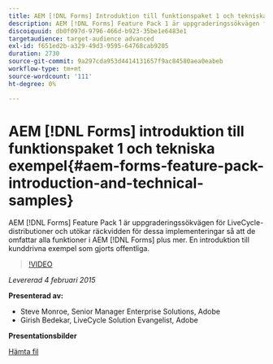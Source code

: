 ```yaml
---
title: AEM [!DNL Forms] Introduktion till funktionspaket 1 och tekniska exempel
description: AEM [!DNL Forms] Feature Pack 1 är uppgraderingssökvägen för LiveCycle-distributioner och utökar räckvidden för dessa implementeringar så att de omfattar alla funktioner i AEM [!DNL Forms] plus mer. En introduktion till kunddrivna exempel som gjorts offentliga.
discoiquuid: db0f097d-9796-466d-b923-35be1e6483e1
targetaudience: target-audience advanced
exl-id: f651ed2b-a329-49d3-9595-64768cab9205
duration: 2730
source-git-commit: 9a297cda953d4414131657f9ac84580aea0eabeb
workflow-type: tm+mt
source-wordcount: '111'
ht-degree: 0%

---
```


# AEM [!DNL Forms] introduktion till funktionspaket 1 och tekniska exempel{#aem-forms-feature-pack-introduction-and-technical-samples}

AEM [!DNL Forms] Feature Pack 1 är uppgraderingssökvägen för LiveCycle-distributioner och utökar räckvidden för dessa implementeringar så att de omfattar alla funktioner i AEM [!DNL Forms] plus mer. En introduktion till kunddrivna exempel som gjorts offentliga.

>[!VIDEO](https://video.tv.adobe.com/v/19380/?quality=9)

*Levererad 4 februari 2015*

**Presenterad av:**

* Steve Monroe, Senior Manager Enterprise Solutions, Adobe
* Girish Bedekar, LiveCycle Solution Evangelist, Adobe

**Presentationsbilder**

[Hämta fil](assets/aem-forms-fp1-2015-0204.pdf)
<!--
[Get back to the Overview](https://helpx.adobe.com/experience-manager/kt/eseminars/gems/aem-index.html)
-->
